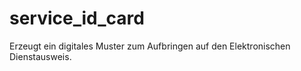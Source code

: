 # service_id_card
Erzeugt ein digitales Muster zum Aufbringen auf den Elektronischen Dienstausweis.
